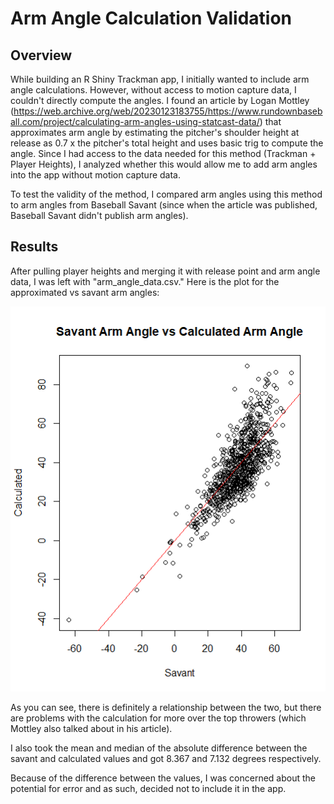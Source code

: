 # Arm Angle Calculation Validation

## Overview 

While building an R Shiny Trackman app, I initially wanted to include arm angle calculations. However, without access to motion capture data, I couldn't directly compute the angles. I found an article by Logan Mottley (https://web.archive.org/web/20230123183755/https://www.rundownbaseball.com/project/calculating-arm-angles-using-statcast-data/) that approximates arm angle by estimating the pitcher's shoulder height at release as 0.7 x the pitcher's total height and uses basic trig to compute the angle. Since I had access to the data needed for this method (Trackman + Player Heights), I analyzed whether this would allow me to add arm angles into the app without motion capture data.

To test the validity of the method, I compared arm angles using this method to arm angles from Baseball Savant (since when the article was published, Baseball Savant didn't publish arm angles).

## Results

After pulling player heights and merging it with release point and arm angle data, I was left with "arm_angle_data.csv." Here is the plot for the approximated vs savant arm angles:

![Alt text](ArmAnglePlot.png)

As you can see, there is definitely a relationship between the two, but there are problems with the calculation for more over the top throwers (which Mottley also talked about in his article).

I also took the mean and median of the absolute difference between the savant and calculated values and got 8.367 and 7.132 degrees respectively.

Because of the difference between the values, I was concerned about the potential for error and as such, decided not to include it in the app. 

